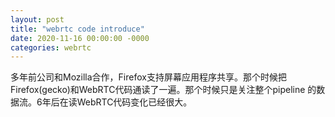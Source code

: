 ```yaml
---
layout: post
title: "webrtc code introduce"
date: 2020-11-16 00:00:00 -0000
categories: webrtc
---
```

多年前公司和Mozilla合作，Firefox支持屏幕应用程序共享。那个时候把Firefox(gecko)和WebRTC代码通读了一遍。那个时候只是关注整个pipeline 的数据流。6年后在读WebRTC代码变化已经很大。 

